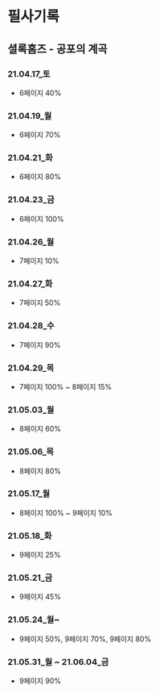 # 필사기록

## 셜록홈즈 - 공포의 계곡

### 21.04.17_토

- 6페이지 40%

### 21.04.19_월

- 6페이지 70%

### 21.04.21_화

- 6페이지 80%

### 21.04.23_금

- 6페이지 100%

### 21.04.26_월

- 7페이지 10%

### 21.04.27_화

- 7페이지  50%

### 21.04.28_수

- 7페이지 90%

### 21.04.29_목

- 7페이지 100% ~ 8페이지 15%

### 21.05.03_월

- 8페이지 60%

### 21.05.06_목

- 8페이지 80%

### 21.05.17_월

- 8페이지 100% ~ 9페이지 10%

### 21.05.18_화

- 9페이지 25%

### 21.05.21_금

- 9페이지 45%

### 21.05.24_월~

- 9페이지 50%, 9페이지 70%, 9페이지 80%

### 21.05.31\_월 ~ 21.06.04_금

- 9페이지 90%

